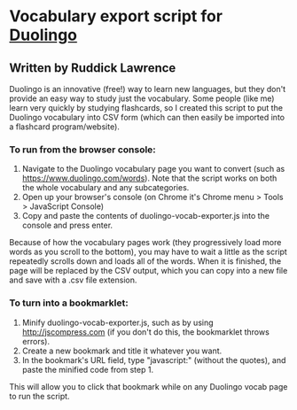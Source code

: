 Vocabulary export script for [Duolingo](http://duolingo.com/)
===
Written by Ruddick Lawrence
---

Duolingo is an innovative (free!) way to learn new languages, but they don't provide an easy way to study just the vocabulary. Some people (like me) learn very quickly by studying flashcards, so I created this script to put the Duolingo vocabulary into CSV form (which can then easily be imported into a flashcard program/website).

### To run from the browser console:
1. Navigate to the Duolingo vocabulary page you want to convert (such as https://www.duolingo.com/words). Note that the script works on both the whole vocabulary and any subcategories.
1. Open up your browser's console (on Chrome it's Chrome menu > Tools > JavaScript Console)
1. Copy and paste the contents of duolingo-vocab-exporter.js into the console and press enter.

Because of how the vocabulary pages work (they progressively load more words as you scroll to the bottom), you may have to wait a little as the script repeatedly scrolls down and loads all of the words. When it is finished, the page will be replaced by the CSV output, which you can copy into a new file and save with a .csv file extension.

### To turn into a bookmarklet:
1. Minify duolingo-vocab-exporter.js, such as by using http://jscompress.com (if you don't do this, the bookmarklet throws errors).
1. Create a new bookmark and title it whatever you want.
1. In the bookmark's URL field, type "javascript:" (without the quotes), and paste the minified code from step 1.

This will allow you to click that bookmark while on any Duolingo vocab page to run the script.
